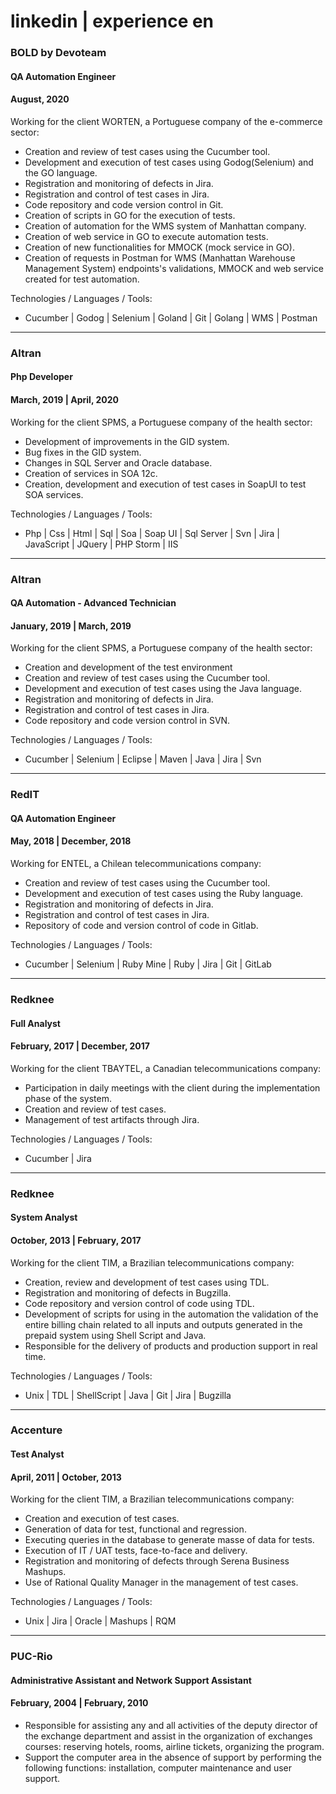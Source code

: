 # linkedin | experience en

### BOLD by Devoteam
#### QA Automation Engineer
#### August, 2020

Working for the client WORTEN, a Portuguese company of the e-commerce sector:
- Creation and review of test cases using the Cucumber tool.
- Development and execution of test cases using Godog(Selenium) and the GO language.
- Registration and monitoring of defects in Jira.
- Registration and control of test cases in Jira.
- Code repository and code version control in Git.
- Creation of scripts in GO for the execution of tests.
- Creation of automation for the WMS system of Manhattan company.
- Creation of web service in GO to execute automation tests.
- Creation of new functionalities for MMOCK (mock service in GO).
- Creation of requests in Postman for WMS (Manhattan Warehouse Management System) endpoints's validations, MMOCK and web service created for test automation.

Technologies / Languages / Tools:
- Cucumber | Godog | Selenium | Goland | Git | Golang | WMS | Postman

---

### Altran
#### Php Developer
#### March, 2019 | April, 2020

Working for the client SPMS, a Portuguese company of the health sector:
- Development of improvements in the GID system.
- Bug fixes in the GID system.
- Changes in SQL Server and Oracle database.
- Creation of services in SOA 12c.
- Creation, development and execution of test cases in SoapUI to test SOA services.

Technologies / Languages / Tools:
- Php | Css | Html | Sql | Soa | Soap UI | Sql Server | Svn | Jira | JavaScript | JQuery | PHP Storm | IIS

---

### Altran
#### QA Automation - Advanced Technician
#### January, 2019 | March, 2019

Working for the client SPMS, a Portuguese company of the health sector:
- Creation and development of the test environment
- Creation and review of test cases using the Cucumber tool.
- Development and execution of test cases using the Java language.
- Registration and monitoring of defects in Jira.
- Registration and control of test cases in Jira.
- Code repository and code version control in SVN.

Technologies / Languages / Tools:
- Cucumber | Selenium | Eclipse | Maven | Java | Jira | Svn

---

### RedIT
#### QA Automation Engineer
#### May, 2018 | December, 2018

Working for ENTEL, a Chilean telecommunications company:
- Creation and review of test cases using the Cucumber tool.
- Development and execution of test cases using the Ruby language.
- Registration and monitoring of defects in Jira.
- Registration and control of test cases in Jira.
- Repository of code and version control of code in Gitlab.

Technologies / Languages / Tools:
- Cucumber | Selenium | Ruby Mine | Ruby | Jira | Git | GitLab

---

### Redknee
#### Full Analyst
#### February, 2017 | December, 2017

Working for the client TBAYTEL, a Canadian telecommunications company:
- Participation in daily meetings with the client during the implementation phase of the system.
- Creation and review of test cases.
- Management of test artifacts through Jira.

Technologies / Languages / Tools:
- Cucumber | Jira

---

### Redknee
#### System Analyst
#### October, 2013 | February, 2017

Working for the client TIM, a Brazilian telecommunications company:
- Creation, review and development of test cases using TDL.
- Registration and monitoring of defects in Bugzilla.
- Code repository and version control of code using TDL.
- Development of scripts for using in the automation the validation of the entire billing chain related to all inputs and outputs generated in the prepaid system using Shell Script and Java.
- Responsible for the delivery of products and production support in real time.

Technologies / Languages / Tools:
- Unix | TDL | ShellScript | Java | Git | Jira | Bugzilla

---

### Accenture
#### Test Analyst
#### April, 2011 | October, 2013

Working for the client TIM, a Brazilian telecommunications company:
- Creation and execution of test cases.
- Generation of data for test, functional and regression.
- Executing queries in the database to generate masse of data for tests.
- Execution of IT / UAT tests, face-to-face and delivery.
- Registration and monitoring of defects through Serena Business Mashups.
- Use of Rational Quality Manager in the management of test cases.

Technologies / Languages / Tools:
- Unix | Jira | Oracle | Mashups | RQM

---

### PUC-Rio
#### Administrative Assistant and Network Support Assistant
#### February, 2004 | February, 2010

- Responsible for assisting any and all activities of the deputy director of the exchange department and assist in the organization of exchanges courses: reserving hotels, rooms, airline tickets, organizing the program.
- Support the computer area in the absence of support by performing the following functions: installation, computer maintenance and user support.      